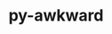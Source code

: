 ---
title: "py-awkward"
layout: cache
categories: [package, develop]
meta: {"compilers": ["gcc@=11.4.0"], "num_specs": 7, "num_specs_by_stack": {"hep": 7, "root": 7}, "oss": ["ubuntu22.04"], "platforms": ["linux"], "stacks": ["hep", "root"], "targets": ["x86_64_v3"], "versions": ["1.10.3"]}
spec_details: [{"compiler": "gcc@=11.4.0", "hash": "7kllyytnvbacu7tjcanaaepnoxur52kf", "os": "ubuntu22.04", "platform": "linux", "size": "-", "stacks": ["hep", "root"], "target": "x86_64_v3", "variants": ["build_system=python_pip"], "versions": ["1.10.3"]}, {"compiler": "gcc@=11.4.0", "hash": "bfpglurvc33bpw36ob5q3obaiec5olgr", "os": "ubuntu22.04", "platform": "linux", "size": "-", "stacks": ["hep", "root"], "target": "x86_64_v3", "variants": ["build_system=python_pip"], "versions": ["1.10.3"]}, {"compiler": "gcc@=11.4.0", "hash": "dcfombobglxdiz6dojhyc7wv4y3idjpk", "os": "ubuntu22.04", "platform": "linux", "size": "-", "stacks": ["hep", "root"], "target": "x86_64_v3", "variants": ["build_system=python_pip"], "versions": ["1.10.3"]}, {"compiler": "gcc@=11.4.0", "hash": "l7flk3egxors54svwyzmczqfc6tobhbt", "os": "ubuntu22.04", "platform": "linux", "size": "-", "stacks": ["hep", "root"], "target": "x86_64_v3", "variants": ["build_system=python_pip"], "versions": ["1.10.3"]}, {"compiler": "gcc@=11.4.0", "hash": "mgzdpuqmfwwtmux2rqnv62wvwx25ycum", "os": "ubuntu22.04", "platform": "linux", "size": "-", "stacks": ["hep", "root"], "target": "x86_64_v3", "variants": ["build_system=python_pip"], "versions": ["1.10.3"]}, {"compiler": "gcc@=11.4.0", "hash": "n2voild34svg6xt4ijsj23pgertheq2r", "os": "ubuntu22.04", "platform": "linux", "size": "-", "stacks": ["hep", "root"], "target": "x86_64_v3", "variants": ["build_system=python_pip"], "versions": ["1.10.3"]}, {"compiler": "gcc@=11.4.0", "hash": "n6z2ectei7wag3mqftiyejnyeuumvwp4", "os": "ubuntu22.04", "platform": "linux", "size": "-", "stacks": ["hep", "root"], "target": "x86_64_v3", "variants": ["build_system=python_pip"], "versions": ["1.10.3"]}]
---